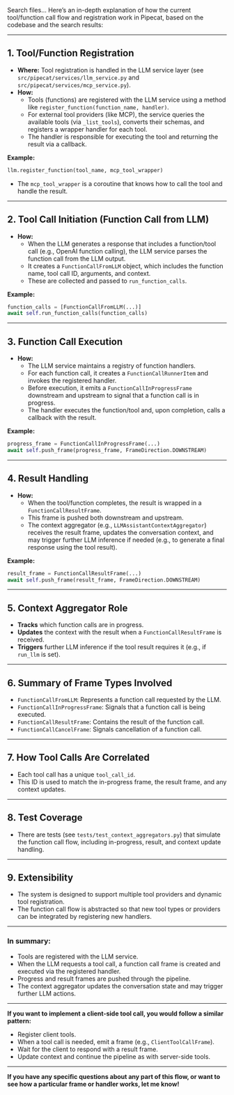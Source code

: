 Search files...
Here’s an in-depth explanation of how the current tool/function call flow and registration work in Pipecat, based on the codebase and the search results:

---

## 1. **Tool/Function Registration**

- **Where:** Tool registration is handled in the LLM service layer (see `src/pipecat/services/llm_service.py` and `src/pipecat/services/mcp_service.py`).
- **How:**
  - Tools (functions) are registered with the LLM service using a method like `register_function(function_name, handler)`.
  - For external tool providers (like MCP), the service queries the available tools (via `_list_tools`), converts their schemas, and registers a wrapper handler for each tool.
  - The handler is responsible for executing the tool and returning the result via a callback.

**Example:**
```python
llm.register_function(tool_name, mcp_tool_wrapper)
```
- The `mcp_tool_wrapper` is a coroutine that knows how to call the tool and handle the result.

---

## 2. **Tool Call Initiation (Function Call from LLM)**

- **How:**
  - When the LLM generates a response that includes a function/tool call (e.g., OpenAI function calling), the LLM service parses the function call from the LLM output.
  - It creates a `FunctionCallFromLLM` object, which includes the function name, tool call ID, arguments, and context.
  - These are collected and passed to `run_function_calls`.

**Example:**
```python
function_calls = [FunctionCallFromLLM(...)]
await self.run_function_calls(function_calls)
```

---

## 3. **Function Call Execution**

- **How:**
  - The LLM service maintains a registry of function handlers.
  - For each function call, it creates a `FunctionCallRunnerItem` and invokes the registered handler.
  - Before execution, it emits a `FunctionCallInProgressFrame` downstream and upstream to signal that a function call is in progress.
  - The handler executes the function/tool and, upon completion, calls a callback with the result.

**Example:**
```python
progress_frame = FunctionCallInProgressFrame(...)
await self.push_frame(progress_frame, FrameDirection.DOWNSTREAM)
```

---

## 4. **Result Handling**

- **How:**
  - When the tool/function completes, the result is wrapped in a `FunctionCallResultFrame`.
  - This frame is pushed both downstream and upstream.
  - The context aggregator (e.g., `LLMAssistantContextAggregator`) receives the result frame, updates the conversation context, and may trigger further LLM inference if needed (e.g., to generate a final response using the tool result).

**Example:**
```python
result_frame = FunctionCallResultFrame(...)
await self.push_frame(result_frame, FrameDirection.DOWNSTREAM)
```

---

## 5. **Context Aggregator Role**

- **Tracks** which function calls are in progress.
- **Updates** the context with the result when a `FunctionCallResultFrame` is received.
- **Triggers** further LLM inference if the tool result requires it (e.g., if `run_llm` is set).

---

## 6. **Summary of Frame Types Involved**

- `FunctionCallFromLLM`: Represents a function call requested by the LLM.
- `FunctionCallInProgressFrame`: Signals that a function call is being executed.
- `FunctionCallResultFrame`: Contains the result of the function call.
- `FunctionCallCancelFrame`: Signals cancellation of a function call.

---

## 7. **How Tool Calls Are Correlated**

- Each tool call has a unique `tool_call_id`.
- This ID is used to match the in-progress frame, the result frame, and any context updates.

---

## 8. **Test Coverage**

- There are tests (see `tests/test_context_aggregators.py`) that simulate the function call flow, including in-progress, result, and context update handling.

---

## 9. **Extensibility**

- The system is designed to support multiple tool providers and dynamic tool registration.
- The function call flow is abstracted so that new tool types or providers can be integrated by registering new handlers.

---

### **In summary:**
- Tools are registered with the LLM service.
- When the LLM requests a tool call, a function call frame is created and executed via the registered handler.
- Progress and result frames are pushed through the pipeline.
- The context aggregator updates the conversation state and may trigger further LLM actions.

---

**If you want to implement a client-side tool call, you would follow a similar pattern:**
- Register client tools.
- When a tool call is needed, emit a frame (e.g., `ClientToolCallFrame`).
- Wait for the client to respond with a result frame.
- Update context and continue the pipeline as with server-side tools.

---

**If you have any specific questions about any part of this flow, or want to see how a particular frame or handler works, let me know!**
